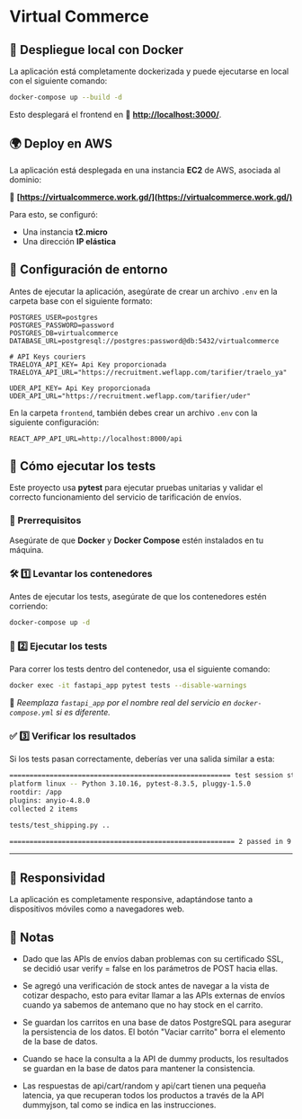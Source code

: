 # Virtual Commerce

## 🚀 Despliegue local con Docker

La aplicación está completamente dockerizada y puede ejecutarse en local con el siguiente comando:

```sh
docker-compose up --build -d 
```

Esto desplegará el frontend en 🔗 **[http://localhost:3000/](http://localhost:3000/)**.

## 🌍 Deploy en AWS

La aplicación está desplegada en una instancia **EC2** de AWS, asociada al dominio:

🔗 **[https://virtualcommerce.work.gd/](https://virtualcommerce.work.gd/)**

Para esto, se configuró:
- Una instancia **t2.micro**
- Una dirección **IP elástica**

## 🔧 Configuración de entorno

Antes de ejecutar la aplicación, asegúrate de crear un archivo `.env` en la carpeta base con el siguiente formato:

```env
POSTGRES_USER=postgres
POSTGRES_PASSWORD=password
POSTGRES_DB=virtualcommerce
DATABASE_URL=postgresql://postgres:password@db:5432/virtualcommerce

# API Keys couriers
TRAELOYA_API_KEY= Api Key proporcionada
TRAELOYA_API_URL="https://recruitment.weflapp.com/tarifier/traelo_ya"

UDER_API_KEY= Api Key proporcionada
UDER_API_URL="https://recruitment.weflapp.com/tarifier/uder"
```


En la carpeta `frontend`, también debes crear un archivo `.env` con la siguiente configuración:

```env
REACT_APP_API_URL=http://localhost:8000/api
```

## 🧪 Cómo ejecutar los tests

Este proyecto usa **pytest** para ejecutar pruebas unitarias y validar el correcto funcionamiento del servicio de tarificación de envíos.

### 📌 Prerrequisitos

Asegúrate de que **Docker** y **Docker Compose** estén instalados en tu máquina.

### 🛠 1️⃣ Levantar los contenedores

Antes de ejecutar los tests, asegúrate de que los contenedores estén corriendo:

```sh
docker-compose up -d
```

### 🧪 2️⃣ Ejecutar los tests

Para correr los tests dentro del contenedor, usa el siguiente comando:

```sh
docker exec -it fastapi_app pytest tests --disable-warnings
```

📌 *Reemplaza `fastapi_app` por el nombre real del servicio en `docker-compose.yml` si es diferente.*

### ✅ 3️⃣ Verificar los resultados

Si los tests pasan correctamente, deberías ver una salida similar a esta:

```sh
======================================================= test session starts =======================================================
platform linux -- Python 3.10.16, pytest-8.3.5, pluggy-1.5.0
rootdir: /app
plugins: anyio-4.8.0
collected 2 items                                                                                                                  

tests/test_shipping.py ..                                                                                                   [100%] 

======================================================== 2 passed in 9.83s ========================================================
```

---


## 📱 Responsividad
La aplicación es completamente responsive, adaptándose tanto a dispositivos móviles como a navegadores web.

## 📌 Notas 


- Dado que las APIs de envíos daban problemas con su certificado SSL, se decidió usar verify = false en los parámetros de POST hacia ellas.

- Se agregó una verificación de stock antes de navegar a la vista de cotizar despacho, esto para evitar llamar a las APIs externas de envíos cuando ya sabemos de antemano que no hay stock en el carrito.

- Se guardan los carritos en una base de datos PostgreSQL para asegurar la persistencia de los datos. El botón "Vaciar carrito" borra el elemento de la base de datos.

- Cuando se hace la consulta a la API de dummy products, los resultados se guardan en la base de datos para mantener la consistencia.

- Las respuestas de api/cart/random y api/cart tienen una pequeña latencia, ya que recuperan todos los productos a través de la API dummyjson, tal como se indica en las instrucciones.
